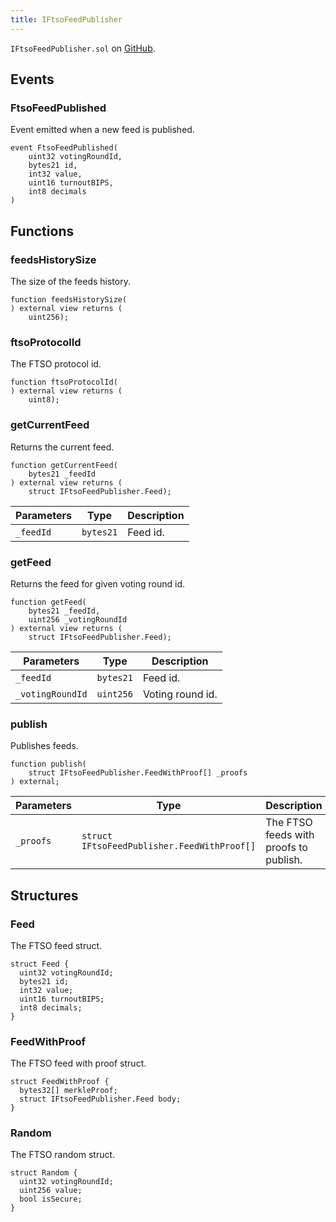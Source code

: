 ```yaml
---
title: IFtsoFeedPublisher
---
```


<!-- This is an autogenerated file. Do not edit! -->
`IFtsoFeedPublisher.sol` on [GitHub](https://github.com/flare-foundation/flare-smart-contracts-v2/blob/main/contracts/userInterfaces/IFtsoFeedPublisher.sol).

## Events

### FtsoFeedPublished

Event emitted when a new feed is published.

```solidity
event FtsoFeedPublished(
    uint32 votingRoundId,
    bytes21 id,
    int32 value,
    uint16 turnoutBIPS,
    int8 decimals
)
```

## Functions

### feedsHistorySize

The size of the feeds history.

```solidity
function feedsHistorySize(
) external view returns (
    uint256);
```

### ftsoProtocolId

The FTSO protocol id.

```solidity
function ftsoProtocolId(
) external view returns (
    uint8);
```

### getCurrentFeed

Returns the current feed.

```solidity
function getCurrentFeed(
    bytes21 _feedId
) external view returns (
    struct IFtsoFeedPublisher.Feed);
```

| Parameters | Type | Description |
| ---------- | ---- | ----------- |
| `_feedId` | `bytes21` | Feed id. |

### getFeed

Returns the feed for given voting round id.

```solidity
function getFeed(
    bytes21 _feedId,
    uint256 _votingRoundId
) external view returns (
    struct IFtsoFeedPublisher.Feed);
```

| Parameters | Type | Description |
| ---------- | ---- | ----------- |
| `_feedId` | `bytes21` | Feed id. |
| `_votingRoundId` | `uint256` | Voting round id. |

### publish

Publishes feeds.

```solidity
function publish(
    struct IFtsoFeedPublisher.FeedWithProof[] _proofs
) external;
```

| Parameters | Type | Description |
| ---------- | ---- | ----------- |
| `_proofs` | `struct IFtsoFeedPublisher.FeedWithProof[]` | The FTSO feeds with proofs to publish. |

## Structures

### Feed

The FTSO feed struct.

```solidity
struct Feed {
  uint32 votingRoundId;
  bytes21 id;
  int32 value;
  uint16 turnoutBIPS;
  int8 decimals;
}
```

### FeedWithProof

The FTSO feed with proof struct.

```solidity
struct FeedWithProof {
  bytes32[] merkleProof;
  struct IFtsoFeedPublisher.Feed body;
}
```

### Random

The FTSO random struct.

```solidity
struct Random {
  uint32 votingRoundId;
  uint256 value;
  bool isSecure;
}
```

